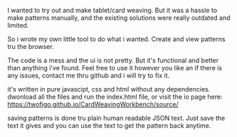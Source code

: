 I wanted to try out and make tablet/card weaving. But it was a hassle to make patterns manually, and the existing solutions were really outdated and limited.

So i wrote my own little tool to do what i wanted. Create and view patterns tru the browser.

The code is a mess and the ui is not pretty. But it's functional and better than anything i've found. Feel free to use it however you like an if there is any issues, contact me thru github and i will try to fix it.

it's written in pure javascipt, css and html without any dependencies. dwonload all the files and run the index.html file, or visit the io page here: https://twofigo.github.io/CardWeavingWorkbench/source/

saving patterns is done tru plain human readable JSON text. Just save the text it gives and you can use the text to get the pattern back anytime.
